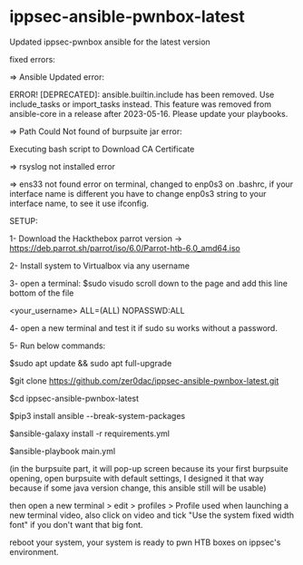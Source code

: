 # ippsec-ansible-pwnbox-latest


Updated ippsec-pwnbox ansible for the latest version


fixed errors: 

=> Ansible Updated error:

ERROR! [DEPRECATED]: ansible.builtin.include has been removed. Use include_tasks or import_tasks instead. This feature was removed from ansible-core in a release after 2023-05-16. Please update your playbooks.

=> Path Could Not found of burpsuite jar error:

Executing bash script to Download CA Certificate 

=> rsyslog not installed error

=> ens33 not found error on terminal, changed to enp0s3 on .bashrc, if your interface name is different you have to change enp0s3 string to your interface name, to see it use ifconfig.






SETUP:

1- Download the Hackthebox parrot version -> https://deb.parrot.sh/parrot/iso/6.0/Parrot-htb-6.0_amd64.iso

2- Install system to Virtualbox via any username

3- open a terminal:
$sudo visudo
scroll down to the page and add this line bottom of the file

<your_username> ALL=(ALL) NOPASSWD:ALL

4- open a new terminal and test it if sudo su works without a password.

5- Run below commands:

$sudo apt update && sudo apt full-upgrade

$git clone https://github.com/zer0dac/ippsec-ansible-pwnbox-latest.git

$cd ippsec-ansible-pwnbox-latest

$pip3 install ansible --break-system-packages

$ansible-galaxy install -r requirements.yml

$ansible-playbook main.yml

(in the burpsuite part, it will pop-up screen because its your first burpsuite opening, open burpsuite with default settings, I designed it that way because if some java version change, this ansible still will be usable)

then open a new terminal > edit > profiles > Profile used when launching a new terminal video, also click on video and tick "Use the system fixed width font" if you don't want that big font.

reboot your system, your system is ready to pwn HTB boxes on ippsec's environment.

